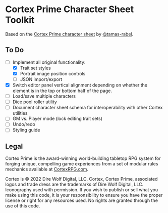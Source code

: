 # Cortex Prime Character Sheet Toolkit

Based on the [Cortex Prime character sheet](https://tamas-rabel.github.io/cortex/sheet.html) by [@tamas-rabel](https://github.com/tamas-rabel/tamas-rabel.github.io).

## To Do

- [ ] Implement all original functionality:
  - [x] Trait set styles
  - [x] Portrait image position controls
  - [ ] JSON import/export
- [x] Switch editor panel vertical alignment depending on whether the element is in the top or bottom half of the page.
- [ ] Load/save multiple characters
- [ ] Dice pool roller utility
- [ ] Document character sheet schema for interoperability with other Cortex utilities
- [ ] GM vs. Player mode (lock editing trait sets)
- [ ] Undo/redo
- [ ] Styling guide

## Legal

Cortex Prime is the award-winning world-building tabletop RPG system for forging unique, compelling game experiences from a set of modular rules mechanics available at [CortexRPG.com](https://www.cortexrpg.com).

Cortex is © 2022 Dire Wolf Digital, LLC. Cortex, Cortex Prime, associated logos and trade dress are the trademarks of Dire Wolf Digital, LLC. Iconography used with permission. If you wish to publish or sell what you make using this code, it is your responsibility to ensure you have the proper license or right for any resources used. No rights are granted through the use of this code.
